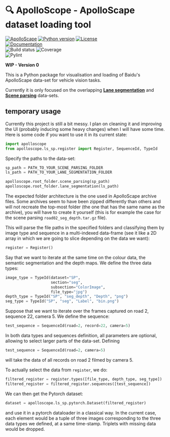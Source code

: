 # :mag: ApolloScope - ApolloScape dataset loading tool

[![ApolloScape][apolloscape_badge]][apolloscape_link]
[![Python version][python_version_badge]][python_version_link]
[![License][license_badge]][license_link]  
[![Documentation][documentation_badge]][documentation_link]  
![Build status][build_status_badge]
![Coverage][coverage_badge]  
![Pylint][pylint_badge]


**WIP - Version 0**

This is a Python package for visualisation and loading of Baidu's ApolloScape data-set for vehicle vision tasks.

Currently it is only focused on the overlapping [__Lane segmentation__][lane_segmentation] and [__Scene parsing__][scene_parsing] data-sets.

## temporary usage

Currently this project is still a bit messy. I plan on cleaning it and
improving the UI (probably inducing some heavy changes) when I will have some
time.
Here is some code if you want to use it in its current state:

```python
import apolloscope
from apolloscope.ls_sp.register import Register, SequenceId, TypeId
```
Specify  the paths to the data-set:
```python
sp_path = PATH_TO_YOUR_SCENE_PARSING_FOLDER
ls_path = PATH_TO_YOUR_LANE_SEGMENTATION_FOLDER

apolloscope.root_folder.scene_parsing(sp_path)
apolloscope.root_folder.lane_segmentation(ls_path)
```
The expected folder architecture is the one used in ApolloScape archive files.
Some archives seem to have been zipped differently than others and will not 
recreate the top-most folder (the one that has the same name as the archive), 
you will have to create it yourself (this is for example the case for the scene 
parsing `road02_seg_depth.tar.gz` file).

This will parse the file paths in the specified folders and classifying
them by image type and sequence in a multi-indexed data-frame (see it like a 2D
array in which we are going to slice depending on the data we want):
```python
register = Register()
```
Say that we want to iterate at the same time on the colour data, the semantic
segmentation and the depth maps. We define the three data types:
```python
image_type = TypeId(dataset="SP",
                    section="seg",
                    subsection="ColorImage",
                    file_type="jpg")
depth_type = TypeId("SP", "seg_depth", "Depth", "png")
seg_type = TypeId("SP", "seg", "Label", "bin.png")
```
Suppose that we want to iterate over the frames captured on road 2,
sequence 22, camera 5. We define the sequence:
```python
test_sequence = SequenceId(road=2, record=22, camera=5)
```
In both data types and sequences definition, all parameters are optional,
allowing to select larger parts of the data-set. Defining
```python
test_sequence = SequenceId(road=2, camera=5)
```
will take the data of all records on road 2 filmed by camera 5.

To actually select the data from `register`, we do:
```python
filtered_register = register.types([file_type, depth_type, seg_type])
filtered_register = filtered_register.sequences([test_sequence])
```
We can then get the Pytorch dataset:
```python
dataset = apolloscope.ls_sp.pytorch.Dataset(filtered_register)
```
and use it in a pytorch dataloader in a classical way.
In the current case, each element would be a tuple of three images
corresponding to the three data types we defined, at a same time-stamp.
Triplets with missing data would be dropped.

[lane_segmentation]: http://apolloscape.auto/lane_segmentation.html
[scene_parsing]: http://apolloscape.auto/scene.html

[apolloscape_badge]: https://badgen.net/badge/ApolloScape/ApolloScape?icon=https://simpleicons.now.sh/baidu/fff&label&color=black
[apolloscape_link]: http://apolloscape.auto

[documentation_badge]: https://badgen.net/badge/github/Documentation?icon=https://simpleicons.now.sh/readthedocs/fff&label&color=blue
[documentation_link]: https://ntl-remi.github.io/ApolloScope/build/html/index.html

[license_badge]: https://badgen.net/badge/License/LGPL?color=purple
[license_link]: https://github.com/NTL-Remi/ApolloScope/blob/master/LICENSE.md

[python_version_badge]: https://badgen.net/badge/Python/3.7?icon=https://simpleicons.now.sh/python/fff&color=blue
[python_version_link]: https://www.python.org/downloads/release/python-373/

[build_status_badge]: https://travis-ci.org/NTL-Remi/ApolloScope.svg?branch=master

[coverage_badge]: ./docs/source/_static/badges/coverage.svg

[pylint_badge]: ./docs/source/_static/badges/pylint.svg
